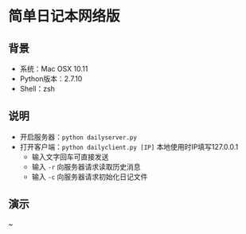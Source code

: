 # 简单日记本网络版

## 背景

- 系统：Mac OSX 10.11
- Python版本：2.7.10
- Shell：zsh

## 说明

- 开启服务器：`python dailyserver.py`
- 打开客户端：`python dailyclient.py [IP]` 本地使用时IP填写127.0.0.1
  - 输入文字回车可直接发送
  - 输入 `-r` 向服务器请求读取历史消息
  - 输入 `-c` 向服务器请求初始化日记文件

## 演示

~